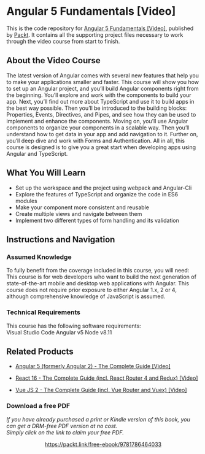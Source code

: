 # Angular 5 Fundamentals [Video]
This is the code repository for [Angular 5 Fundamentals [Video]](https://www.packtpub.com/web-development/angular-5-fundamentals-video?utm_source=github&utm_medium=repository&utm_campaign=9781789348491), published by [Packt](https://www.packtpub.com/?utm_source=github). It contains all the supporting project files necessary to work through the video course from start to finish.
## About the Video Course
The latest version of Angular comes with several new features that help you to make your applications smaller and faster. This course will show you how to set up an Angular project, and you’ll build Angular components right from the beginning. 
You’ll explore and work with the components to build your app. Next, you’ll find out more about TypeScript and use it to build apps in the best way possible. Then you’ll be introduced to the building blocks: Properties, Events, Directives, and Pipes, and see how they can be used to implement and enhance the components. 
Moving on, you’ll use Angular components to organize your components in a scalable way. Then you’ll understand how to get data in your app and add navigation to it. Further on, you’ll deep dive and work with Forms and Authentication. 
All in all, this course is designed is to give you a great start when developing apps using Angular and TypeScript.

<H2>What You Will Learn</H2>
<DIV class=book-info-will-learn-text>
<UL>
<LI>Set up the workspace and the project using webpack and Angular-Cli 
<LI>Explore the features of TypeScript and organize the code in ES6 modules 
<LI>Make your component more consistent and reusable 
<LI>Create multiple views and navigate between them 
<LI>Implement two different types of form handling and its validation </LI></UL></DIV>

## Instructions and Navigation
### Assumed Knowledge
To fully benefit from the coverage included in this course, you will need:<br/>
This course is for web developers who want to build the next generation of state-of-the-art mobile and desktop web applications with Angular. This course does not require prior exposure to either Angular 1.x, 2 or 4, although comprehensive knowledge of JavaScript is assumed.
### Technical Requirements
This course has the following software requirements:<br/>
Visual Studio Code
Angular v5
Node v8.11

## Related Products
* [Angular 5 (formerly Angular 2) - The Complete Guide [Video]](https://www.packtpub.com/application-development/angular-5-formerly-angular-2-complete-guide-video?utm_source=github&utm_medium=repository&utm_campaign=9781788998437)

* [React 16 - The Complete Guide (incl. React Router 4 and Redux) [Video]](https://www.packtpub.com/application-development/react-16-complete-guide-incl-react-router-4-and-redux-video?utm_source=github&utm_medium=repository&utm_campaign=9781789132229)

* [Vue JS 2 - The Complete Guide (incl. Vue Router and Vuex) [Video]](https://www.packtpub.com/application-development/vue-js-2-complete-guide-incl-vue-router-and-vuex-video?utm_source=github&utm_medium=repository&utm_campaign=9781788992817)

### Download a free PDF

 <i>If you have already purchased a print or Kindle version of this book, you can get a DRM-free PDF version at no cost.<br>Simply click on the link to claim your free PDF.</i>
<p align="center"> <a href="https://packt.link/free-ebook/9781786464033">https://packt.link/free-ebook/9781786464033 </a> </p>